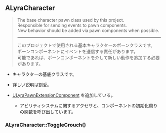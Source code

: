 ## ALyraCharacter
> The base character pawn class used by this project.  
> Responsible for sending events to pawn components.  
> New behavior should be added via pawn components when possible.  
> 
> ----
> このプロジェクトで使用される基本キャラクターのポーンクラスです。  
> ポーンコンポーネントにイベントを送信する責任があります。  
> 可能であれば、ポーンコンポーネントを介して新しい動作を追加する必要があります。  

* キャラクターの基底クラスです。
* 詳しい説明は割愛。

* [ULyraPawnExtensionComponent] を追加している。
	* アビリティシステムに関するアクセサと、コンポーネントの初期化周りの関数を呼び出しています。

### ALyraCharacter::ToggleCrouch()



<!--- ページ内のリンク --->

<!--- 自前の画像へのリンク --->

<!--- generated --->
[ULyraPawnExtensionComponent]: ../../Lyra/GameplayAbility/ULyraPawnExtensionComponent.md#ulyrapawnextensioncomponent
